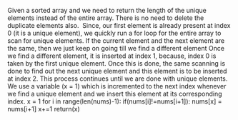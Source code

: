 Given a sorted array and we need to return the length of the unique elements instead of the entire array. There is no need to delete the duplicate elements also.
​
Since, our first element is already present at index 0 (it is a unique element), we quickly run a for loop for the entire array to scan for unique elements.
If the current element and the next element are the same, then we just keep on going till we find a different element
Once we find a different element, it is inserted at index 1, because, index 0 is taken by the first unique element.
Once this is done, the same scanning is done to find out the next unique element and this element is to be inserted at index 2. This process continues until we are done with unique elements.
We use a variable (x = 1) which is incremented to the next index whenever we find a unique element and we insert this element at its corresponding index.
x = 1
for i in range(len(nums)-1):
if(nums[i]!=nums[i+1]):
nums[x] = nums[i+1]
x+=1
return(x)
